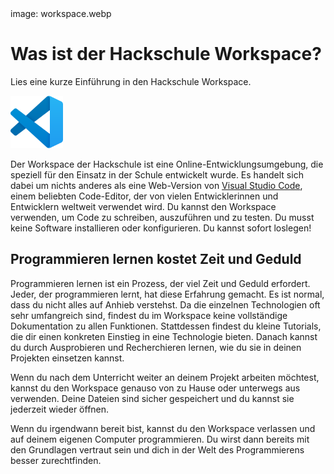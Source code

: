 <div class='meta'>
image: workspace.webp
</div>

# Was ist der Hackschule Workspace?

<p class='abstract'>
Lies eine kurze Einführung in den Hackschule Workspace.
</p>

<img class='r' style='width: 6em;' src='vscode.png'>

Der Workspace der Hackschule ist eine Online-Entwicklungsumgebung, die speziell für den Einsatz in der Schule entwickelt wurde.
Es handelt sich dabei um nichts anderes als eine Web-Version von [Visual Studio Code](https://code.visualstudio.com/), einem beliebten Code-Editor, der von vielen Entwicklerinnen und Entwicklern weltweit verwendet wird.
Du kannst den Workspace verwenden, um Code zu schreiben, auszuführen und zu testen. Du musst keine Software installieren oder konfigurieren. Du kannst sofort loslegen!

## Programmieren lernen kostet Zeit und Geduld

Programmieren lernen ist ein Prozess, der viel Zeit und Geduld erfordert. Jeder, der programmieren lernt, hat diese Erfahrung gemacht. Es ist normal, dass du nicht alles auf Anhieb verstehst. Da die einzelnen Technologien oft sehr umfangreich sind, findest du im Workspace keine vollständige Dokumentation zu allen Funktionen. Stattdessen findest du  kleine Tutorials, die dir einen konkreten Einstieg in eine Technologie bieten. Danach kannst du durch Ausprobieren und Recherchieren lernen, wie du sie in deinen Projekten einsetzen kannst.

Wenn du nach dem Unterricht weiter an deinem Projekt arbeiten möchtest, kannst du den Workspace genauso von zu Hause oder unterwegs aus verwenden. Deine Dateien sind sicher gespeichert und du kannst sie jederzeit wieder öffnen.

Wenn du irgendwann bereit bist, kannst du den Workspace verlassen und auf deinem eigenen Computer programmieren. Du wirst dann bereits mit den Grundlagen vertraut sein und dich in der Welt des Programmierens besser zurechtfinden.
